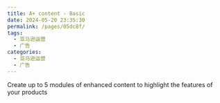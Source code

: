 ```yaml
---
title: A+ content - Basic
date: 2024-05-20 23:35:30
permalink: /pages/05dc8f/
tags:
  - 亚马逊运营
  - 广告
categories:
  - 亚马逊运营
  - 广告
---
```


Create up to 5 modules of enhanced content to highlight the features of your products
